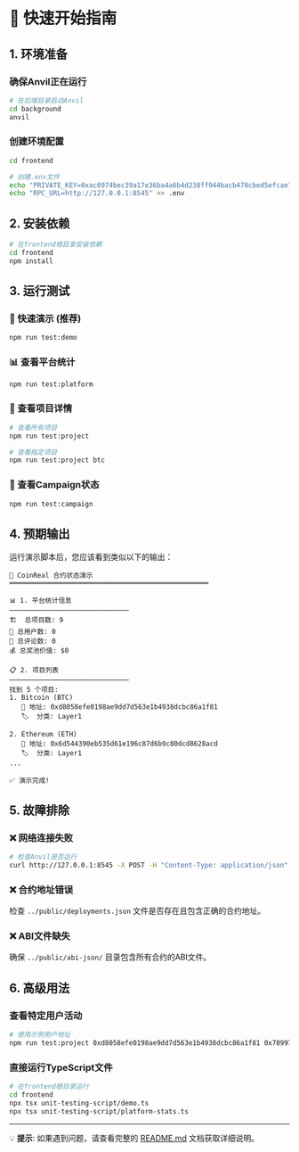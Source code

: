 # 🚀 快速开始指南

## 1. 环境准备

### 确保Anvil正在运行
```bash
# 在后端目录启动Anvil
cd background
anvil
```

### 创建环境配置
```bash
cd frontend

# 创建.env文件
echo "PRIVATE_KEY=0xac0974bec39a17e36ba4a6b4d238ff944bacb478cbed5efcae784d7bf4f2ff80" > .env
echo "RPC_URL=http://127.0.0.1:8545" >> .env
```

## 2. 安装依赖

```bash
# 在frontend根目录安装依赖
cd frontend
npm install
```

## 3. 运行测试

### 🎯 快速演示 (推荐)
```bash
npm run test:demo
```

### 📊 查看平台统计
```bash
npm run test:platform
```

### 📝 查看项目详情
```bash
# 查看所有项目
npm run test:project

# 查看指定项目
npm run test:project btc
```

### 🎪 查看Campaign状态
```bash
npm run test:campaign
```

## 4. 预期输出

运行演示脚本后，您应该看到类似以下的输出：

```
🚀 CoinReal 合约状态演示
══════════════════════════════════════════════════

📊 1. 平台统计信息
──────────────────────────────
🏗️  总项目数: 9
👥 总用户数: 0
💬 总评论数: 0
💰 总奖池价值: $0

📋 2. 项目列表
──────────────────────────────
找到 5 个项目:
1. Bitcoin (BTC)
   📍 地址: 0xd8058efe0198ae9dd7d563e1b4938dcbc86a1f81
   🏷️  分类: Layer1

2. Ethereum (ETH)
   📍 地址: 0x6d544390eb535d61e196c87d6b9c80dcd8628acd
   🏷️  分类: Layer1
...

✅ 演示完成!
```

## 5. 故障排除

### ❌ 网络连接失败
```bash
# 检查Anvil是否运行
curl http://127.0.0.1:8545 -X POST -H "Content-Type: application/json" --data '{"method":"web3_clientVersion","params":[],"id":67,"jsonrpc":"2.0"}'
```

### ❌ 合约地址错误
检查 `../public/deployments.json` 文件是否存在且包含正确的合约地址。

### ❌ ABI文件缺失
确保 `../public/abi-json/` 目录包含所有合约的ABI文件。

## 6. 高级用法

### 查看特定用户活动
```bash
# 使用示例用户地址
npm run test:project 0xd8058efe0198ae9dd7d563e1b4938dcbc86a1f81 0x70997970c51812dc3a010c7d01b50e0d17dc79c8
```

### 直接运行TypeScript文件
```bash
# 在frontend根目录运行
cd frontend
npx tsx unit-testing-script/demo.ts
npx tsx unit-testing-script/platform-stats.ts
```

---

💡 **提示**: 如果遇到问题，请查看完整的 [README.md](./README.md) 文档获取详细说明。 